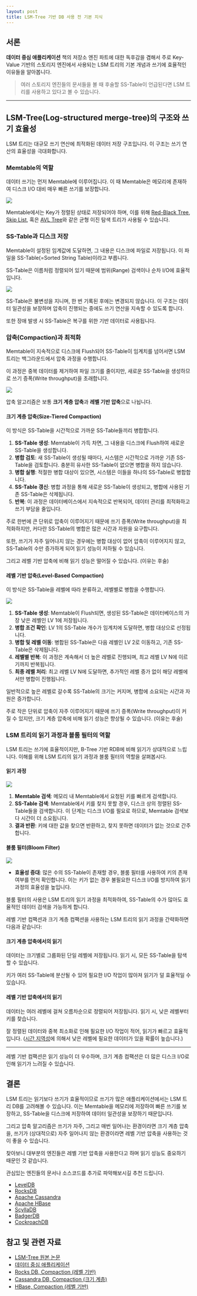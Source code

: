 ```yaml
---
layout: post
title: LSM-Tree 기반 DB 사용 전 기본 지식
---
```


## 서론

**데이터 중심 애플리케이션** 책의 저장소 엔진 파트에 대한 독후감을 겸해서 주로 Key-Value 기반의 스토리지 엔진에서 사용되는 LSM 트리의 기본 개념과 쓰기에 효율적인 이유들을 알아봅니다.

> 여러 스토리지 엔진들의 문서들을 볼 때 후술할 SS-Table이 언급된다면 LSM 트리를 사용하고 있다고 볼 수 있습니다.

---

## LSM-Tree(Log-structured merge-tree)의 구조와 쓰기 효율성

LSM 트리는 대규모 쓰기 연산에 최적화된 데이터 저장 구조입니다. 이 구조는 쓰기 연산의 효율성을 극대화합니다.

### Memtable의 역할

데이터 쓰기는 먼저 Memtable에 이루어집니다. 이 때 Memtable은 메모리에 존재하여 디스크 I/O 대비 매우 빠른 쓰기를 보장합니다.

![](/public/img/2024-01-01-1.png)

Memtable에서는 Key가 정렬된 상태로 저장되어야 하며, 이를 위해 [Red-Black Tree](https://ko.wikipedia.org/wiki/%EB%A0%88%EB%93%9C-%EB%B8%94%EB%9E%99_%ED%8A%B8%EB%A6%AC), [Skip List](https://en.wikipedia.org/wiki/Skip_list), 혹은 [AVL Tree](https://en.wikipedia.org/wiki/AVL_tree)와 같은 균형 이진 탐색 트리가 사용될 수 있습니다.

### SS-Table과 디스크 저장

Memtable이 설정된 임계값에 도달하면, 그 내용은 디스크에 파일로 저장됩니다. 이 파일을 SS-Table(=Sorted String Table)이라고 부릅니다.

SS-Table은 이름처럼 정렬되어 있기 때문에 범위(Range) 검색이나 순차 I/O에 효율적입니다.

![](/public/img/2024-01-01-2.png)

SS-Table은 불변성을 지니며, 한 번 기록된 후에는 변경되지 않습니다. 이 구조는 데이터 일관성을 보장하며 압축이 진행되는 중에도 쓰기 연산을 지속할 수 있도록 합니다.

또한 장애 발생 시 SS-Table은 복구를 위한 기반 데이터로 사용됩니다.

### 압축(Compaction)과 최적화

Memtable이 지속적으로 디스크에 Flush되어 SS-Table이 임계치를 넘어서면 LSM 트리는 백그라운드에서 압축 과정을 수행합니다.

이 과정은 중복 데이터를 제거하여 파일 크기를 줄이지만, 새로운 SS-Table을 생성하므로 쓰기 증폭(Write throughput)을 초래합니다.

![](/public/img/2024-01-01-3.png)

압축 알고리즘은 보통 **크기 계층 압축**과 **레벨 기반 압축**으로 나뉩니다.

#### 크기 계층 압축(Size-Tiered Compaction)

이 방식은 SS-Table을 시간적으로 가까운 SS-Table들끼리 병합합니다.

1. **SS-Table 생성**: Memtable이 가득 차면, 그 내용을 디스크에 Flush하여 새로운 SS-Table을 생성합니다.
2. **병합 검토**: 새 SS-Table이 생성될 때마다, 시스템은 시간적으로 가까운 기존 SS-Table을 검토합니다. 충분히 유사한 SS-Table이 없으면 병합을 하지 않습니다.
3. **병합 실행**: 적절한 병합 대상이 있으면, 시스템은 이들을 하나의 SS-Table로 병합합니다.
4. **SS-Table 갱신**: 병합 과정을 통해 새로운 SS-Table이 생성되고, 병합에 사용된 기존 SS-Table은 삭제됩니다.
5. **반복**: 이 과정은 데이터베이스에서 지속적으로 반복되어, 데이터 관리를 최적화하고 쓰기 부담을 줄입니다.

주로 한번에 큰 단위로 압축이 이루어지기 때문에 쓰기 증폭(Write throughput)을 최적화하지만, 커다란 SS-Table의 병합은 많은 시간과 자원을 요구합니다.

또한, 쓰기가 자주 일어나지 않는 경우에는 병합 대상이 없어 압축이 이루어지지 않고, SS-Table의 수만 증가하게 되어 읽기 성능이 저하될 수 있습니다.

그리고 레벨 기반 압축에 비해 읽기 성능은 떨어질 수 있습니다. (이유는 후술)

#### 레벨 기반 압축(Level-Based Compaction)

이 방식은 SS-Table을 레벨에 따라 분류하고, 레벨별로 병합을 수행합니다.

![](/public/img/2024-01-01-4.png)

1. **SS-Table 생성**: Memtable이 Flush되면, 생성된 SS-Table은 데이터베이스의 가장 낮은 레벨인 LV 1에 저장됩니다.
2. **병합 조건 확인**: LV 1의 SS-Table 개수가 임계치에 도달하면, 병합 대상으로 선정됩니다.
3. **병합 및 레벨 이동**: 병합된 SS-Table은 다음 레벨인 LV 2로 이동하고, 기존 SS-Table은 삭제됩니다.
4. **레벨별 반복**: 이 과정은 계속해서 더 높은 레벨로 진행되며, 최고 레벨 LV N에 이르기까지 반복됩니다.
5. **최종 레벨 처리**: 최고 레벨 LV N에 도달하면, 추가적인 레벨 증가 없이 해당 레벨에서만 병합이 진행됩니다.


일반적으로 높은 레벨로 갈수록 SS-Table의 크기는 커지며, 병합에 소요되는 시간과 자원은 증가합니다.

주로 작은 단위로 압축이 자주 이루어지기 때문에 쓰기 증폭(Write throughput)이 커질 수 있지만, 크기 계층 압축에 비해 읽기 성능은 향상될 수 있습니다. (이유는 후술)

### LSM 트리의 읽기 과정과 블룸 필터의 역할

LSM 트리는 쓰기에 효율적이지만, B-Tree 기반 RDB에 비해 읽기가 상대적으로 느립니다. 이해를 위해 LSM 트리의 읽기 과정과 블룸 필터의 역할을 살펴봅시다.

#### 읽기 과정

![](/public/img/2024-01-01-5.png)

1. **Memtable 검색**: 메모리 내 Memtable에서 요청된 키를 빠르게 검색합니다.
2. **SS-Table 검색**: Memtable에서 키를 찾지 못할 경우, 디스크 상의 정렬된 SS-Table들을 검색합니다. 이 단계는 디스크 I/O를 필요로 하므로, Memtable 검색보다 시간이 더 소요됩니다.
3. **결과 반환**: 키에 대한 값을 찾으면 반환하고, 찾지 못하면 데이터가 없는 것으로 간주합니다.

#### 블룸 필터(Bloom Filter)

![](/public/img/2024-01-01-6.png)

- **효율성 증대**: 많은 수의 SS-Table이 존재할 경우, 블룸 필터를 사용하여 키의 존재 여부를 먼저 확인합니다. 이는 키가 없는 경우 불필요한 디스크 I/O를 방지하여 읽기 과정의 효율성을 높입니다.

블룸 필터의 사용은 LSM 트리의 읽기 과정을 최적화하여, SS-Table의 수가 많아도 효율적인 데이터 검색을 가능하게 합니다.

레벨 기반 컴팩션과 크기 계층 컴팩션을 사용하는 LSM 트리의 읽기 과정을 간략화하면 다음과 같습니다:

#### 크기 계층 압축에서의 읽기

데이터는 크기별로 그룹화된 단일 레벨에 저장됩니다. 읽기 시, 모든 SS-Table을 탐색할 수 있습니다.

키가 여러 SS-Table에 분산될 수 있어 필요한 I/O 작업이 많아져 읽기가 덜 효율적일 수 있습니다.

#### 레벨 기반 압축에서의 읽기

데이터는 여러 레벨에 걸쳐 오름차순으로 정렬되어 저장됩니다. 읽기 시, 낮은 레벨부터 키를 찾습니다.

잘 정렬된 데이터와 중복 최소화로 인해 필요한 I/O 작업이 적어, 읽기가 빠르고 효율적입니다. ([시간 지역성](https://itwiki.kr/w/%EC%B0%B8%EC%A1%B0_%EC%A7%80%EC%97%AD%EC%84%B1)에 의해서 낮은 레벨에 필요한 데이터가 있을 확률이 높습니다.)

---

레벨 기반 컴팩션은 읽기 성능이 더 우수하며, 크기 계층 컴팩션은 더 많은 디스크 I/O로 인해 읽기가 느려질 수 있습니다.

## 결론

LSM 트리는 읽기보다 쓰기가 효율적이므로 쓰기가 많은 애플리케이션에서는 LSM 트리 DB를 고려해볼 수 있습니다. 이는 Memtable을 메모리에 저장하여 빠른 쓰기를 보장하고, SS-Table을 디스크에 저장하여 데이터 일관성을 보장하기 때문입니다.

그리고 압축 알고리즘은 쓰기가 자주, 그리고 매번 일어나는 환경이라면 크기 계층 압축을, 쓰기가 (상대적으로) 자주 일어나지 않는 환경이라면 레벨 기반 압축을 사용하는 것이 좋을 수 있습니다.

찾아보니 대부분의 엔진들은 레벨 기반 압축을 사용한다고 하며 읽기 성능도 중요하기 때문인 것 같습니다.

관심있는 엔진들의 문서나 소스코드를 추가로 파악해보시길 추천 드립니다.

- [LevelDB](https://github.com/google/leveldb)
- [RocksDB](https://github.com/facebook/rocksdb)
- [Apache Cassandra](https://github.com/apache/cassandra)
- [Apache HBase](https://github.com/apache/hbase)
- [ScyllaDB](https://github.com/scylladb/scylladb)
- [BadgerDB](https://github.com/dgraph-io/badger)
- [CockroachDB](https://github.com/cockroachdb/cockroach)

## 참고 및 관련 자료

- [LSM-Tree 원본 논문](https://www.cs.umb.edu/~poneil/lsmtree.pdf)
- [데이터 중심 애플리케이션](https://www.yes24.com/Product/Goods/59566585)
- [Rocks DB, Compaction (레벨 기반)](https://github.com/facebook/rocksdb/wiki/Compaction)
- [Cassandra DB, Compaction (크기 계층)](https://cassandra.apache.org/doc/stable/cassandra/operating/compaction/index.html)
- [HBase, Compaction (레벨 기반)](https://hbase.apache.org/book.html#compaction)

